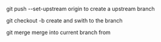 <p>git push --set-upstream origin <branchname> to create a upstream branch</p>
<p>git checkout -b <branchname> create and swith to the branch</p>
<p>git merge <branchname> merge into current branch from <branchname></p>

